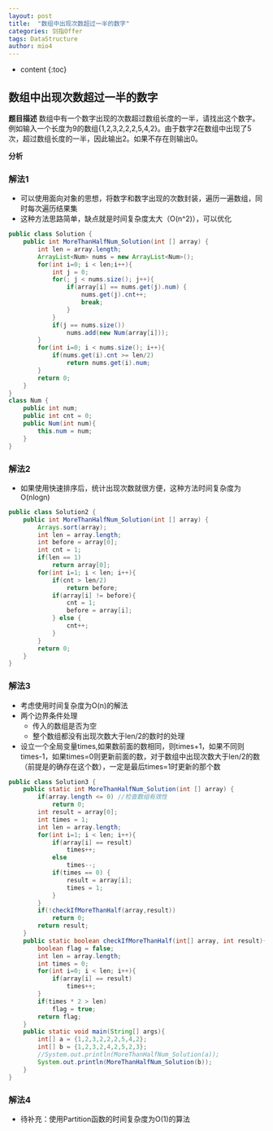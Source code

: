 ```yaml
---
layout: post
title:  "数组中出现次数超过一半的数字"
categories: 剑指Offer  
tags: DataStructure
author: mio4
---
```


* content
{:toc}








## 数组中出现次数超过一半的数字

**题目描述**
数组中有一个数字出现的次数超过数组长度的一半，请找出这个数字。例如输入一个长度为9的数组{1,2,3,2,2,2,5,4,2}。由于数字2在数组中出现了5次，超过数组长度的一半，因此输出2。如果不存在则输出0。

**分析**

### 解法1
 - 可以使用面向对象的思想，将数字和数字出现的次数封装，遍历一遍数组，同时每次遍历结果集
 - 这种方法思路简单，缺点就是时间复杂度太大（O(n^2)），可以优化

```java 
public class Solution {
	public int MoreThanHalfNum_Solution(int [] array) {
		int len = array.length;
		ArrayList<Num> nums = new ArrayList<Num>();
		for(int i=0; i < len;i++){
			int j = 0;
			for(; j < nums.size(); j++){
				if(array[i] == nums.get(j).num) {
					nums.get(j).cnt++;
					break;
				}
			}
			if(j == nums.size())
				nums.add(new Num(array[i]));
		}
		for(int i=0; i < nums.size(); i++){
			if(nums.get(i).cnt >= len/2)
				return nums.get(i).num;
		}
		return 0;
	}
}
class Num {
	public int num;
	public int cnt = 0;
	public Num(int num){
		this.num = num;
	}
}
```

### 解法2
 - 如果使用快速排序后，统计出现次数就很方便，这种方法时间复杂度为O(nlogn)

```java 
public class Solution2 {
	public int MoreThanHalfNum_Solution(int [] array) {
		Arrays.sort(array);
		int len = array.length;
		int before = array[0];
		int cnt = 1;
		if(len == 1)
			return array[0];
		for(int i=1; i < len; i++){
			if(cnt > len/2)
				return before;
			if(array[i] != before){
				cnt = 1;
				before = array[i];
			} else {
				cnt++;
			}
		}
		return 0;
	}
}

```

### 解法3
 - 考虑使用时间复杂度为O(n)的解法
 - 两个边界条件处理
   - 传入的数组是否为空
   - 整个数组都没有出现次数大于len/2的数时的处理
 - 设立一个全局变量times,如果数前面的数相同，则times+1，如果不同则times-1，如果times=0则更新前面的数，对于数组中出现次数大于len/2的数（前提是的确存在这个数），一定是最后times=1时更新的那个数


```java 
public class Solution3 {
	public static int MoreThanHalfNum_Solution(int [] array) {
		if(array.length <= 0) //检查数组有效性
			return 0;
		int result = array[0];
		int times = 1;
		int len = array.length;
		for(int i=1; i < len; i++){
			if(array[i] == result)
				times++;
			else
				times--;
			if(times == 0) {
				result = array[i];
				times = 1;
			}
		}
		if(!checkIfMoreThanHalf(array,result))
			return 0;
		return result;
	}
	public static boolean checkIfMoreThanHalf(int[] array, int result){
		boolean flag = false;
		int len = array.length;
		int times = 0;
		for(int i=0; i < len; i++){
			if(array[i] == result)
				times++;
		}
		if(times * 2 > len)
			flag = true;
		return flag;
	}
	public static void main(String[] args){
		int[] a = {1,2,3,2,2,2,5,4,2};
		int[] b = {1,2,3,2,4,2,5,2,3};
		//System.out.println(MoreThanHalfNum_Solution(a));
		System.out.println(MoreThanHalfNum_Solution(b));
	}
}

```



### 解法4
 - 待补充：使用Partition函数的时间复杂度为O(1)的算法